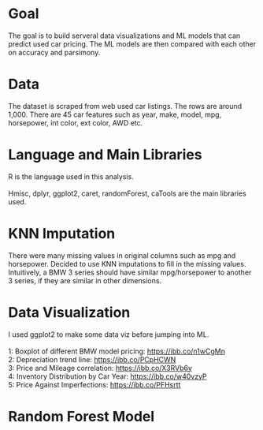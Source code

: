 # Goal
The goal is to build serveral data visualizations and ML models that can predict used car pricing. The ML models are then compared with each other on accuracy and parsimony. 

# Data
The dataset is scraped from web used car listings. The rows are around 1,000. There are 45 car features such as year, make, model, mpg, horsepower, int color, ext color, AWD etc.

# Language and Main Libraries
R is the language used in this analysis.\
\
Hmisc, dplyr, ggplot2, caret, randomForest, caTools are the main libraries used.

# KNN Imputation
There were many missing values in original columns such as mpg and horsepower. Decided to use KNN imputations to fill in the missing values.
Intuitively, a BMW 3 series should have similar mpg/horsepower to another 3 series, if they are similar in other dimensions.

# Data Visualization
I used ggplot2 to make some data viz before jumping into ML.\
\
1: Boxplot of different BMW model pricing:  https://ibb.co/n1wCgMn \
2: Depreciation trend line:  https://ibb.co/PCpHCWN  \
3: Price and Mileage correlation:  https://ibb.co/X3RVb6y \
4: Inventory Distribution by Car Year:  https://ibb.co/w40vzyP \
5: Price Against Imperfections:  https://ibb.co/PFHsrtt

# Random Forest Model
